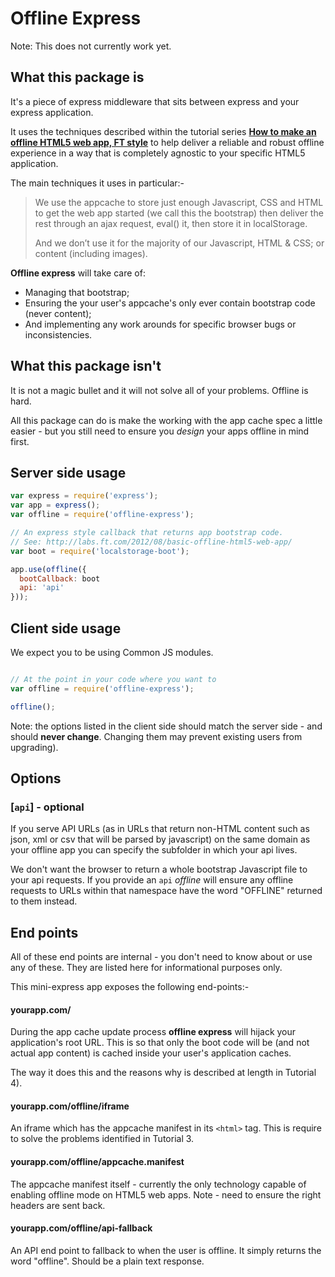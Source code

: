 # Offline Express

Note: This does not currently work yet.

## What this package is

It's a piece of express middleware that sits between express and your express application.

It uses the techniques described within the tutorial series **[How to make an offline HTML5 web app, FT style](http://labs.ft.com/2012/08/basic-offline-html5-web-app/)** to help deliver a reliable and robust offline experience in a way that is completely agnostic to your specific HTML5 application.

The main techniques it uses in particular:-

> We use the appcache to store just enough Javascript, CSS and HTML to get the web app started (we call this the bootstrap) then deliver the rest through an ajax request, eval() it, then store it in localStorage.
>
> And we don’t use it for the majority of our Javascript, HTML & CSS; or content (including images).

**Offline express** will take care of:

- Managing that bootstrap;
- Ensuring the your user's appcache's only ever contain bootstrap code (never content);
- And implementing any work arounds for specific browser bugs or inconsistencies.

## What this package isn't

It is not a magic bullet and it will not solve all of your problems. Offline is hard.

All this package can do is make the working with the app cache spec a little easier - but you still need to ensure you *design* your apps offline in mind first.

## Server side usage

```javascript
var express = require('express');
var app = express();
var offline = require('offline-express');

// An express style callback that returns app bootstrap code.
// See: http://labs.ft.com/2012/08/basic-offline-html5-web-app/
var boot = require('localstorage-boot');

app.use(offline({
  bootCallback: boot
  api: 'api'
}));
```

## Client side usage

We expect you to be using Common JS modules.

```javascript

// At the point in your code where you want to
var offline = require('offline-express');

offline();
```

Note: the options listed in the client side should match the
server side - and should **never change**. Changing them may prevent existing users from upgrading).

## Options

### [`api`] - optional

If you serve API URLs (as in URLs that return non-HTML content such as json, xml or csv that will be parsed by javascript) on the same domain as your offline app you can specify the subfolder in which your api lives.

We don't want the browser to return a whole bootstrap Javascript file to your api requests. If you provide an `api` *offline* will ensure any offline requests to URLs within that namespace have the word "OFFLINE" returned to them instead.

## End points

All of these end points are internal - you don't need to know about or use any of these. They are listed here for informational purposes only.

This mini-express app exposes the following end-points:-

#### yourapp.com/

During the app cache update process **offline express** will hijack your application's root URL. This is so that only the boot code will be (and not actual app content) is cached inside your user's application caches.

The way it does this and the reasons why is described at length in Tutorial 4).
#### yourapp.com/offline/iframe

An iframe which has the appcache manifest in its `<html>` tag. This is require to solve the problems identified in Tutorial 3.

#### yourapp.com/offline/appcache.manifest

The appcache manifest itself - currently the only technology capable of enabling offline mode on HTML5 web apps. Note - need to ensure the right headers are sent back.

#### yourapp.com/offline/api-fallback

An API end point to fallback to when the user is offline. It simply returns the word "offline". Should be a plain text response.
